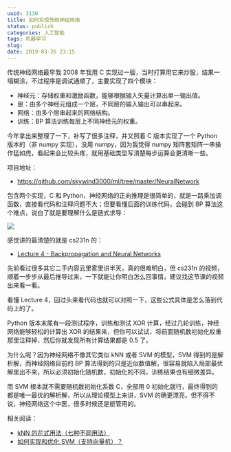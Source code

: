 ```yaml
---
uuid: 3130
title: 如何实现传统神经网络
status: publish
categories: 人工智能
tags: 机器学习
slug: 
date: 2019-03-26 23:15
---
```

传统神经网络最早我 2008 年我用 C 实现过一版，当时打算用它来炒股，结果一塌糊涂，不过程序是调试通顺了，主要实现了四个模块：

- 神经元：存储权重和激励函数，能够根据输入矢量计算出单一输出值。
- 层：由多个神经元组成一个层，不同层的输入输出可以串起来。
- 网络：由多个层串起来的网络结构。
- 训练：BP 算法训练每层上不同神经元的权重。

今年拿出来整理了一下，补写了很多注释，并又照着 C 版本实现了一个 Python 版本的（非 numpy 实现），没用 numpy，因为我觉得 numpy 矩阵套矩阵一串操作猛如虎，看起来会比较头疼，就用基础类型写清楚每步运算会更清晰一些。

项目地址：

- https://github.com/skywind3000/ml/tree/master/NeuralNetwork

包含两个实现，C 和 Python，神经网络的正向推理是很简单的，就是一路乘加调函数，直接看代码和注释问题不大；但要看懂后面的训练代码，会碰到 BP 算法这个难点，说白了就是要理解什么是链式求导：

![](https://skywind3000.github.io/images/blog/2019/nn/bp1.png)

感觉讲的最清楚的就是 cs231n 的：

- [Lecture 4 - Backpropagation and Neural Networks](https://cs231n.stanford.edu/slides/2016/winter1516_lecture4.pdf)

先前看过很多其它二手内容云里雾里讲半天，真的很难明白，但 cs231n 的视频，顺着一步步从最后推导过来，一下就能让你明白怎么回事情，建议找这节课的视频出来看一看。

看懂 Lecture 4，回过头来看代码也就可以对照一下，这些公式具体是怎么落到代码上的了。

Python 版本末尾有一段测试程序，训练和测试 XOR 计算，经过几轮训练，神经网络能够轻松的计算出 XOR 的结果来，但你可以试试，将前面随机数初始化权重那里注释掉，然后你就发现所有计算结果都是 0.5 了。

为什么呢？因为神经网络不像其它类似 kNN 或者 SVM 的模型，SVM 得到的是解析解，而神经网络目前的 BP 算法得到的只是近似数值解，很容易就陷入局部最优解里出不来，所以必须初始化随机数，初始化的不同，训练结果也有细微差异。

而 SVM 根本就不需要随机数初始化系数 C，全部用 0 初始化就行，最终得到的都是唯一最优的解析解，所以从理论模型上来讲，SVM 的确更漂亮，但不得不说，神经网络这个中医，很多时候还是挺管用的。

相关阅读：

- [kNN 的花式用法（七种不同用法）](/blog/archives/2308)
- [如何实现和优化 SVM（支持向量机）？](/blog/archives/2250)

